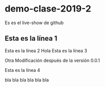 # demo-clase-2019-2
Es es el live-show de github

Esta es la línea 1
------------------
Esta es la línea 2
Hola
Esta es la línea 3

Otra Modificación después de la versión 0.0.1

Esta es la línea 4

bla bla bla
bla bla bla
